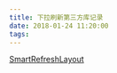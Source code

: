 ```yaml
---
title: 下拉刷新第三方库记录
date: 2018-01-24 11:20:00
tags:
---
```


[SmartRefreshLayout](https://github.com/scwang90/SmartRefreshLayout)
